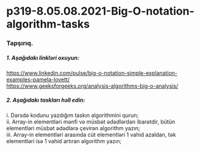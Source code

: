 # p319-8.05.08.2021-Big-O-notation-algorithm-tasks



### Tapşırıq.



##### 1. Aşağıdakı linkləri oxuyun:
https://www.linkedin.com/pulse/big-o-notation-simple-explanation-examples-pamela-lovett/<br />
https://www.geeksforgeeks.org/analysis-algorithms-big-o-analysis/<br />




##### 2. Aşağıdakı taskları həll edin:
i. Dərsdə kodunu yazdığım taskın algorithmini qurun;<br />
ii. Array-in elementləri mənfi və müsbət ədədlərdən ibarətdir, bütün elementləri müsbət ədədlərə çevirən algorithm yazın;<br />
iii. Array-in elementləri arasında cüt elementləri 1 vahid azaldan, tək elementləri isə 1 vahid artıran algorithm yazın;<br />
